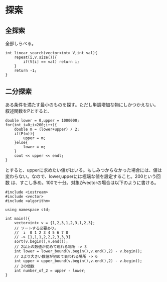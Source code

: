 # 探索

## 全探索
全部しらべる。

~~~~~~{.cpp}
int linear_search(vector<int> V,int val){
    repeat(i,V.size()){
        if(V[i] == val) return i;
    }
    return -1;
}
~~~~~~

## 二分探索
ある条件を満たす最小のものを探す。ただし単調増加な物にしかつかえない。
叙述関数をPとすると、

~~~~~~{.cpp}
double lower = 0,upper = 1000000;
for(int i=0;i<200;i++){
    double m = (lower+upper) / 2;
    if(P(m)){
        upper = m;
    }else{
        lower = m;
    }
    cout << upper << endl;
}
~~~~~~

とすると、upperに求めたい値がはいる。もしみつからなかった場合には、値は
変わらない。なので、lower,upperには極端な値を設定すること。200という回数
は、すこし多め。100で十分。対象がvectorの場合は以下のように書ける。

~~~~~~{.cpp}
#include <iostream>
#include <vector>
#include <algorithm>

using namespace std;

int main(){
    vector<int> v = {1,2,3,1,2,3,1,2,3};
    // ソートする必要あり。
    //  i  0 1 2 3 4 5 6 7 8
    // -> [1,1,1,2,2,2,3,3,3]
    sort(v.begin(),v.end());
    // 2以上の数値が初めて現れる場所 -> 3
    int lower = lower_bound(v.begin(),v.end(),2) - v.begin();
    // 2より大きい数値が初めて表われる場所 -> 6
    int upper = upper_bound(v.begin(),v.end(),2) - v.begin();
    // 2の個数
    int number_of_2 = upper - lower;
}
~~~~~~
